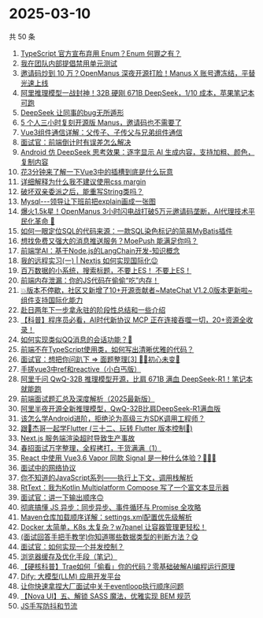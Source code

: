 # 2025-03-10

共 50 条

<!-- BEGIN JUEJIN -->
<!-- 最后更新时间 2025-03-10 01:03:05 +0800 -->
1. [TypeScript 官方宣布弃用 Enum？Enum 何罪之有？](https://juejin.cn/post/7478980680183169078)
1. [我在团队内部提倡禁用单元测试](https://juejin.cn/post/7478515057510154255)
1. [邀请码炒到 10 万？OpenManus 深夜开源打脸！Manus X 账号遭冻结，平替光速上线](https://juejin.cn/post/7478622381340508200)
1. [阿里推理模型一战封神！32B 硬刚 671B DeepSeek，1/10 成本，苹果笔记本可跑](https://juejin.cn/post/7478493952783138842)
1. [DeepSeek 让同事的bug无所遁形](https://juejin.cn/post/7477921821284958248)
1. [5 个人三小时复刻开源版 Manus，邀请码也不需要了](https://juejin.cn/post/7478882643674562569)
1. [Vue3组件通信详解：父传子、子传父与兄弟组件通信](https://juejin.cn/post/7478952636205514762)
1. [面试官：前端倒计时有误差怎么解决](https://juejin.cn/post/7478687361737768986)
1. [Android 仿 DeepSeek 思考效果：逐字显示 AI 生成内容，支持加粗、颜色，复制内容](https://juejin.cn/post/7478884221327638539)
1. [花3分钟来了解一下Vue3中的插槽到底是什么玩意](https://juejin.cn/post/7477869412277633024)
1. [详细解释为什么我不建议使用css margin](https://juejin.cn/post/7478967140378460194)
1. [破坏双亲委派之后，能重写String类吗？](https://juejin.cn/post/7478889524425752595)
1. [Mysql---领导让下班前把explain画成一张图](https://juejin.cn/post/7478888679231193125)
1. [爆火1.5k星！OpenManus 3小时闪电战打破5万元邀请码垄断，AI代理技术平民化革命 🚀](https://juejin.cn/post/7478580065640546367)
1. [如何一眼定位SQL的代码来源：一款SQL染色标记的简易MyBatis插件](https://juejin.cn/post/7477884622836498451)
1. [想找免费又强大的消息推送服务？MoePush 能满足你吗？](https://juejin.cn/post/7478105724053536777)
1. [前端学AI：基于Node.js的LangChain开发-知识概念](https://juejin.cn/post/7478503126426337315)
1. [我的远程实习(一) | Nextjs 如何实现国际化😉](https://juejin.cn/post/7478991058869911586)
1. [百万数据的小系统，搜索标题，不要上ES！ 不要上ES！](https://juejin.cn/post/7478893732190453798)
1. [前端内存泄漏：你的JS代码在偷偷“吃”内存！](https://juejin.cn/post/7478520039411859519)
1. [💥版本不停歇，社区又新增了10+开源贡献者~MateChat V1.2.0版本更新啦~组件支持国际化能力](https://juejin.cn/post/7478882643674398729)
1. [赴日两年下一步拿永驻的阶段性总结和一些介绍](https://juejin.cn/post/7478699598207664137)
1. [【科普】程序员必看，AI时代新协议 MCP 正在连接吞噬一切，20+资源全收录！](https://juejin.cn/post/7478304240122134566)
1. [如何实现类似QQ消息的会话功能？🤔](https://juejin.cn/post/7478665093385224218)
1. [前端不在TypeScript使用类，如何写出清晰优雅的代码？](https://juejin.cn/post/7478662851978330151)
1. [面试官：想把你问趴下 => 面题整理[3] 😮‍💨初心未变🚀](https://juejin.cn/post/7479227702600990770)
1. [手搓vue3中ref和reactive（小白丐版）](https://juejin.cn/post/7478938109021077539)
1. [阿里千问 QwQ-32B 推理模型开源，比肩 671B 满血 DeepSeek-R1！笔记本就能跑](https://juejin.cn/post/7478870801156997172)
1. [前端面试题汇总及深度解析（2025最新版）](https://juejin.cn/post/7478567147221876788)
1. [阿里半夜开源全新推理模型，QwQ-32B比肩DeepSeek-R1满血版](https://juejin.cn/post/7478513497456541737)
1. [该怎么学Android进阶，拒绝沦为高级三方SDK调用工程师？](https://juejin.cn/post/7478994020612374543)
1. [跟🤡杰哥一起学Flutter (三十二、玩转 Flutter 版本控制💨)](https://juejin.cn/post/7478412386153168930)
1. [Next.js 服务端渲染超时导致生产事故](https://juejin.cn/post/7477874773252931593)
1. [春招面试万字整理，全程拷打，干货满满（1）](https://juejin.cn/post/7479345270699196428)
1. [React 中使用 Vue3.6 Vapor 同款 Signal 是一种什么体验？🚀🚀🚀](https://juejin.cn/post/7478200404259536930)
1. [面试中的网络协议](https://juejin.cn/post/7479036294875480100)
1. [你不知道的JavaScript系列——执行上下文，调用栈解析](https://juejin.cn/post/7478567405498925107)
1. [RtText：我为Kotlin Multiplatform Compose 写了一个富文本显示器](https://juejin.cn/post/7478153160944943142)
1. [面试官：讲一下输出顺序🙃](https://juejin.cn/post/7478969754159185930)
1. [彻底搞懂 JS 异步：同步异步、事件循环与 Promise 全攻略](https://juejin.cn/post/7478943701891137571)
1. [Maven仓库加载顺序详解：settings.xml配置优先级解析](https://juejin.cn/post/7478889217010221093)
1. [Docker 太简单，K8s 太复杂？w7panel 让容器管理更轻松！](https://juejin.cn/post/7478576823611441188)
1. [(面试回答手把手教学)你知道哪些数据类型的判断方法？😋](https://juejin.cn/post/7478994020611162127)
1. [面试官：如何实现一个并发控制？](https://juejin.cn/post/7478690071396237321)
1. [浏览器缓存及优化手段（笔记）](https://juejin.cn/post/7478497062448824347)
1. [【硬核科普】Trae如何「偷看」你的代码？零基础破解AI编程运行原理](https://juejin.cn/post/7478520039413039167)
1. [Dify: 大模型(LLM) 应用开发平台](https://juejin.cn/post/7478239174442369062)
1. [让你快速拿捏大厂面试中关于eventloop执行顺序问题](https://juejin.cn/post/7479227702600745010)
1. [【Nova UI】五、解锁 SASS 魔法，优雅实现 BEM 规范](https://juejin.cn/post/7478646608604627007)
1. [JS手写防抖和节流](https://juejin.cn/post/7479343249363435556)
<!-- END JUEJIN -->